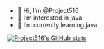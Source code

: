 - 👋 Hi, I’m @Project516
- 👀 I’m interested in java
- 🌱 I’m currently learning java


[![Project516's GitHub stats](https://github-readme-stats.vercel.app/api?Project516=anuraghazra)](https://github.com/anuraghazra/github-readme-stats)
<!---
Project516/Project516 is a ✨ special ✨ repository because its `README.md` (this file) appears on your GitHub profile.
You can click the Preview link to take a look at your changes.
--->
